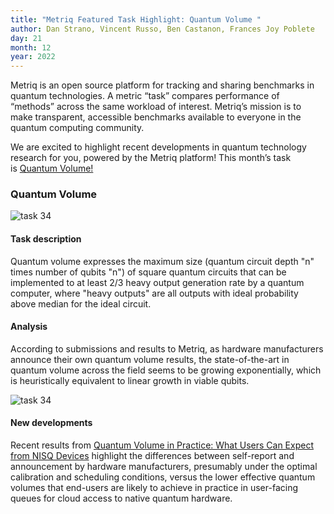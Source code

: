 ```yaml
---
title: "Metriq Featured Task Highlight: Quantum Volume "
author: Dan Strano, Vincent Russo, Ben Castanon, Frances Joy Poblete
day: 21
month: 12
year: 2022
---
```


Metriq is an open source platform for tracking and sharing benchmarks in quantum technologies. A metric “task” compares performance of “methods” across the same workload of interest. Metriq’s mission is to make transparent, accessible benchmarks available to everyone in the quantum computing community.

We are excited to highlight recent developments in quantum technology research for you, powered by the Metriq platform! This month’s task is [Quantum Volume!](https://metriq.info/Task/34)

### Quantum Volume

![task 34](/images/metriq_quantum_volume.png)

#### Task description

Quantum volume expresses the maximum size (quantum circuit depth "n" times number of qubits "n") of square quantum circuits that can be implemented to at least 2/3 heavy output generation rate by a quantum computer, where "heavy outputs" are all outputs with ideal probability above median for the ideal circuit.

#### Analysis

According to submissions and results to Metriq, as hardware manufacturers announce their own quantum volume results, the state-of-the-art in quantum volume across the field seems to be growing exponentially, which is heuristically equivalent to linear growth in viable qubits.

![task 34](/images/metriq_quantum_volume.png)

#### New developments

Recent results from [Quantum Volume in Practice: What Users Can Expect from NISQ Devices](https://arxiv.org/abs/2203.03816) highlight the differences between self-report and announcement by hardware manufacturers, presumably under the optimal calibration and scheduling conditions, versus the lower effective quantum volumes that end-users are likely to achieve in practice in user-facing queues for cloud access to native quantum hardware.
